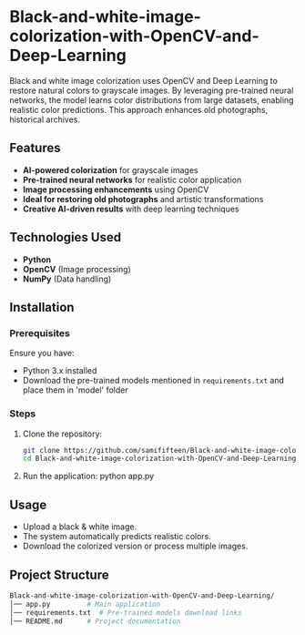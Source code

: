 # Black-and-white-image-colorization-with-OpenCV-and-Deep-Learning
Black and white image colorization uses OpenCV and Deep Learning to restore natural colors to grayscale images. By leveraging pre-trained neural networks, the model learns color distributions from large datasets, enabling realistic color predictions. This approach enhances old photographs, historical archives.

## Features
- **AI-powered colorization** for grayscale images
- **Pre-trained neural networks** for realistic color application
- **Image processing enhancements** using OpenCV
- **Ideal for restoring old photographs** and artistic transformations
- **Creative AI-driven results** with deep learning techniques

## Technologies Used
- **Python**
- **OpenCV** (Image processing)
- **NumPy** (Data handling)

## Installation
### Prerequisites
Ensure you have:
- Python 3.x installed
- Download the pre-trained models mentioned in `requirements.txt` and place them in 'model' folder

### Steps
1. Clone the repository:
   ```bash
   git clone https://github.com/samififteen/Black-and-white-image-colorization-with-OpenCV-and-Deep-Learning.git
   cd Black-and-white-image-colorization-with-OpenCV-and-Deep-Learning

2. Run the application:
python app.py

## Usage
- Upload a black & white image.
- The system automatically predicts realistic colors.
- Download the colorized version or process multiple images. 

## Project Structure
```bash
Black-and-white-image-colorization-with-OpenCV-and-Deep-Learning/
│── app.py         # Main application
│── requirements.txt  # Pre-trained models download links
│── README.md      # Project documentation